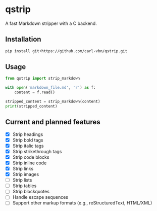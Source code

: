 # qstrip

A fast Markdown stripper with a C backend.

## Installation

```bash
pip install git+https://github.com/carl-vbn/qstrip.git
```

## Usage

```python
from qstrip import strip_markdown

with open('markdown_file.md', 'r') as f:
    content = f.read()

stripped_content = strip_markdown(content)
print(stripped_content)
```

## Current and planned features
- [x] Strip headings
- [x] Strip bold tags
- [x] Strip italic tags
- [x] Strip strikethrough tags
- [x] Strip code blocks
- [x] Strip inline code
- [x] Strip links
- [x] Strip images
- [ ] Strip lists
- [ ] Strip tables
- [ ] Strip blockquotes
- [ ] Handle escape sequences
- [ ] Support other markup formats (e.g., reStructuredText, HTML/XML)